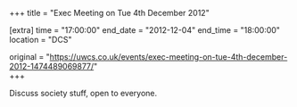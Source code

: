 +++
title = "Exec Meeting on Tue 4th December 2012"

[extra]
time = "17:00:00"
end_date = "2012-12-04"
end_time = "18:00:00"
location = "DCS"

original = "https://uwcs.co.uk/events/exec-meeting-on-tue-4th-december-2012-1474489069877/"    
+++

Discuss society stuff, open to everyone.

